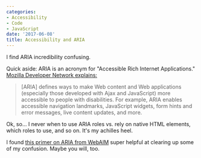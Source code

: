 ```yaml
---
categories:
- Accessibility
- Code
- JavaScript
date: '2017-06-08'
title: Accessibility and ARIA
---
```


I find ARIA incredibility confusing.

Quick aside: ARIA is an acronym for "Accessible Rich Internet Applications." [Mozilla Developer Network explains:](https://developer.mozilla.org/en-US/docs/Web/Accessibility/ARIA)

> [ARIA] defines ways to make Web content and Web applications (especially those developed with Ajax and JavaScript) more accessible to people with disabilities. For example, ARIA enables accessible navigation landmarks, JavaScript widgets, form hints and error messages, live content updates, and more.

Ok, so... I never when to use ARIA roles vs. rely on native HTML elements, which roles to use, and so on. It's my achilles heel.

I found [this primer on ARIA from WebAIM](http://webaim.org/blog/aria-cause-solution/) super helpful at clearing up some of my confusion. Maybe you will, too.